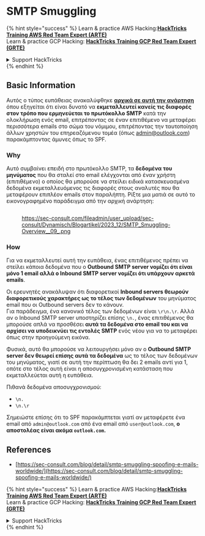 # SMTP Smuggling

{% hint style="success" %}
Learn & practice AWS Hacking:<img src="../../.gitbook/assets/arte.png" alt="" data-size="line">[**HackTricks Training AWS Red Team Expert (ARTE)**](https://training.hacktricks.xyz/courses/arte)<img src="../../.gitbook/assets/arte.png" alt="" data-size="line">\
Learn & practice GCP Hacking: <img src="../../.gitbook/assets/grte.png" alt="" data-size="line">[**HackTricks Training GCP Red Team Expert (GRTE)**<img src="../../.gitbook/assets/grte.png" alt="" data-size="line">](https://training.hacktricks.xyz/courses/grte)

<details>

<summary>Support HackTricks</summary>

* Check the [**subscription plans**](https://github.com/sponsors/carlospolop)!
* **Join the** 💬 [**Discord group**](https://discord.gg/hRep4RUj7f) or the [**telegram group**](https://t.me/peass) or **follow** us on **Twitter** 🐦 [**@hacktricks\_live**](https://twitter.com/hacktricks\_live)**.**
* **Share hacking tricks by submitting PRs to the** [**HackTricks**](https://github.com/carlospolop/hacktricks) and [**HackTricks Cloud**](https://github.com/carlospolop/hacktricks-cloud) github repos.

</details>
{% endhint %}

## Basic Information

Αυτός ο τύπος ευπάθειας ανακαλύφθηκε [**αρχικά σε αυτή την ανάρτηση**](https://sec-consult.com/blog/detail/smtp-smuggling-spoofing-e-mails-worldwide/) όπου εξηγείται ότι είναι δυνατό να **εκμεταλλευτεί κανείς τις διαφορές στον τρόπο που ερμηνεύεται το πρωτόκολλο SMTP** κατά την ολοκλήρωση ενός email, επιτρέποντας σε έναν επιτιθέμενο να μεταφέρει περισσότερα emails στο σώμα του νόμιμου, επιτρέποντας την ταυτοποίηση άλλων χρηστών του επηρεαζόμενου τομέα (όπως admin@outlook.com) παρακάμπτοντας άμυνες όπως το SPF.

### Why

Αυτό συμβαίνει επειδή στο πρωτόκολλο SMTP, τα **δεδομένα του μηνύματος** που θα σταλεί στο email ελέγχονται από έναν χρήστη (επιτιθέμενο) ο οποίος θα μπορούσε να στείλει ειδικά κατασκευασμένα δεδομένα εκμεταλλευόμενος τις διαφορές στους αναλυτές που θα μεταφέρουν επιπλέον emails στον παραλήπτη. Ρίξτε μια ματιά σε αυτό το εικονογραφημένο παράδειγμα από την αρχική ανάρτηση:

<figure><img src="../../.gitbook/assets/image (8) (1) (1) (1) (1).png" alt=""><figcaption><p><a href="https://sec-consult.com/fileadmin/user_upload/sec-consult/Dynamisch/Blogartikel/2023_12/SMTP_Smuggling-Overview__09_.png">https://sec-consult.com/fileadmin/user_upload/sec-consult/Dynamisch/Blogartikel/2023_12/SMTP_Smuggling-Overview__09_.png</a></p></figcaption></figure>

### How

Για να εκμεταλλευτεί αυτή την ευπάθεια, ένας επιτιθέμενος πρέπει να στείλει κάποια δεδομένα που ο **Outbound SMTP server νομίζει ότι είναι μόνο 1 email αλλά ο Inbound SMTP server νομίζει ότι υπάρχουν αρκετά emails**.

Οι ερευνητές ανακάλυψαν ότι διαφορετικοί **Inbound servers θεωρούν διαφορετικούς χαρακτήρες ως το τέλος των δεδομένων** του μηνύματος email που οι Outbound servers δεν το κάνουν.\
Για παράδειγμα, ένα κανονικό τέλος των δεδομένων είναι `\r\n.\r`. Αλλά αν ο Inbound SMTP server υποστηρίζει επίσης `\n.`, ένας επιτιθέμενος θα μπορούσε απλά να προσθέσει **αυτά τα δεδομένα στο email του και να αρχίσει να υποδεικνύει τις εντολές SMTP** ενός νέου για να το μεταφέρει όπως στην προηγούμενη εικόνα.

Φυσικά, αυτό θα μπορούσε να λειτουργήσει μόνο αν ο **Outbound SMTP server δεν θεωρεί επίσης αυτά τα δεδομένα** ως το τέλος των δεδομένων του μηνύματος, γιατί σε αυτή την περίπτωση θα δει 2 emails αντί για 1, οπότε στο τέλος αυτή είναι η αποσυγχρονισμένη κατάσταση που εκμεταλλεύεται αυτή η ευπάθεια.

Πιθανά δεδομένα αποσυγχρονισμού:

* `\n.`
* `\n.\r`

Σημειώστε επίσης ότι το SPF παρακάμπτεται γιατί αν μεταφέρετε ένα email από `admin@outlook.com` από ένα email από `user@outlook.com`, **ο αποστολέας είναι ακόμα `outlook.com`.**

## **References**

* [https://sec-consult.com/blog/detail/smtp-smuggling-spoofing-e-mails-worldwide/](https://sec-consult.com/blog/detail/smtp-smuggling-spoofing-e-mails-worldwide/)

{% hint style="success" %}
Learn & practice AWS Hacking:<img src="../../.gitbook/assets/arte.png" alt="" data-size="line">[**HackTricks Training AWS Red Team Expert (ARTE)**](https://training.hacktricks.xyz/courses/arte)<img src="../../.gitbook/assets/arte.png" alt="" data-size="line">\
Learn & practice GCP Hacking: <img src="../../.gitbook/assets/grte.png" alt="" data-size="line">[**HackTricks Training GCP Red Team Expert (GRTE)**<img src="../../.gitbook/assets/grte.png" alt="" data-size="line">](https://training.hacktricks.xyz/courses/grte)

<details>

<summary>Support HackTricks</summary>

* Check the [**subscription plans**](https://github.com/sponsors/carlospolop)!
* **Join the** 💬 [**Discord group**](https://discord.gg/hRep4RUj7f) or the [**telegram group**](https://t.me/peass) or **follow** us on **Twitter** 🐦 [**@hacktricks\_live**](https://twitter.com/hacktricks\_live)**.**
* **Share hacking tricks by submitting PRs to the** [**HackTricks**](https://github.com/carlospolop/hacktricks) and [**HackTricks Cloud**](https://github.com/carlospolop/hacktricks-cloud) github repos.

</details>
{% endhint %}
